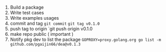 1. Build a package
2. Write test cases
3. Write examples usages
4. commit and tag `git commit` `git tag v0.1.0`
5. push tag to origin `git push origin v0.1.0
6. make repo public ( important )
7. Notify pkg dev to list the package `GOPROXY=proxy.golang.org go list -m github.com/pgaijin66/dea@v0.1.3`